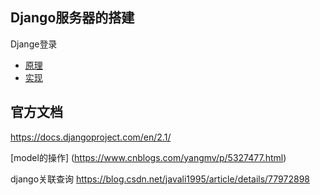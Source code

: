 ## Django服务器的搭建

Djange登录

+ [原理](https://www.cnblogs.com/wangyuanming/p/8028623.html)
+ [实现](https://blog.csdn.net/u011085172/article/details/70813714)


## 官方文档

https://docs.djangoproject.com/en/2.1/

[model的操作]
(https://www.cnblogs.com/yangmv/p/5327477.html)

django关联查询
https://blog.csdn.net/javali1995/article/details/77972898
